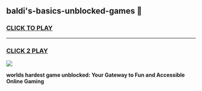 
## baldi's-basics-unblocked-games 👋
<h3>
<a href="https://premium.freeplayer.one?title=baldi's-basics-unblocked-games&ref=14F">CLICK TO PLAY</a></h3>
<hr>

<h3>
<a href="https://premium.freeplayer.one?title=baldi's-basics-unblocked-games&ref=14F">CLICK 2 PLAY</a>
  
</h3>

<a href="https://premium.freeplayer.one?title=baldi's-basics-unblocked-games&ref=12F/"><img src="https://clearcache.store/games.png"></a>


**worlds hardest game unblocked: Your Gateway to Fun and Accessible Online Gaming**
